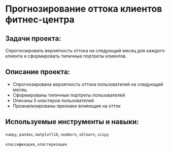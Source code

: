 # Прогнозирование оттока клиентов фитнес-центра

## Задачи проекта:

Спрогнозировать вероятность оттока на следующий месяц для каждого клиента и сформировать типичные портреты клиентов.

## Описание проекта:

* Спрогнозирована вероятность оттока пользователей на следующий месяц
* Сформированы типичные портреты пользователей
* Описаны 5 кластеров пользователей
* Проанализированы признаки влияющие на отток

## Используемые инструменты и навыки:

`numpy`, `pandas`, `matplotlib`, `seaborn`, `sklearn`, `scipy`

`классификация`, `кластеризация`
